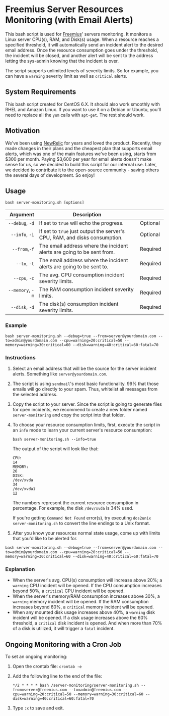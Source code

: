 # Freemius Server Resources Monitoring (with Email Alerts)

This bash script is used for [Freemius](https://freemius.com)' servers monitoring. It monitors a Linux server CPU(s), RAM, and Disk(s) usage. When a resource reaches a specified threshold, it will automatically send an incident alert to the desired email address. Once the resource consumption goes under the threshold, the incident will be closed, and another alert will be sent to the address letting the sys-admin knowing that the incident is over.

The script supports unlimited levels of severity limits. So for example, you can have a `warning` severity limit as well as `critical` alerts.

## System Requirements
This bash script created for CentOS 6.X. It should also work smoothly with RHEL and Amazon Linux.
If you want to use it on a Debian or Ubuntu, you'll need to replace all the `yum` calls with `apt-get`. The rest should work.

## Motivation
We've been using [NewRelic](https://newrelic.com) for years and loved the product. Recently, they made changes in their plans and the cheapest plan that supports email alerts, which was one of the main features we've been using, starts from $300 per month. Paying $3,600 per year for email alerts doesn't make sense for us, so we decided to build this script for our internal use. Later, we decided to contribute it to the open-source community - saving others the several days of development. So enjoy!

## Usage
`bash server-monitoring.sh [options]`

|         Argument | Description                                                                |          |
|-----------------:|----------------------------------------------------------------------------|----------|
|  `--debug`, `-d` | If set to `true` will echo the progress.                                   | Optional |
|   `--info`, `-i` | If set to `true` just output the server's CPU, RAM, and disks consumption. | Optional |
|    `--from`,`-f` | The email address where the incident alerts are going to be sent from.     | Required |
|     `--to`, `-t` | The email address where the incident alerts are going to be sent to.       | Required |
|    `--cpu`, `-c` | The avg. CPU consumption incident severity limits.                         | Required |
| `--memory`, `-m` | The RAM consumption incident severity limits.                              | Required |
|   `--disk`, `-d` | The disk(s) consumption incident severity limits.                          | Required |

### Example
`bash server-monitoring.sh --debug=true --from=server@yourdomain.com --to=admin@yourdomain.com --cpu=warning=20:critical=50 --memory=warning=30:critical=60 --disk=warning=40:critical=60:fatal=70`

### Instructions
1. Select an email address that will be the source for the server incident alerts. Something like `server@yourdomain.com`.
2. The script is using `sendmail`'s most basic functionality. 99% that those emails will go directly to your spam. Thus, whitelist all messages from the selected address.
3. Copy the script to your server. Since the script is going to generate files for open incidents, we recommend to create a new folder named `server-monitoring` and copy the script into that folder.
4. To choose your resource consumption limits, first, execute the script in an `info` mode to learn your current server's resource consumption:

    `bash server-monitoring.sh --info=true`

    The output of the script will look like that:
    ```
    CPU:
    14
    MEMORY:
    26
    DISK:
    /dev/xvda
    34
    /dev/xvda1
    12
    ```
    The numbers represent the current resource consumption in percentage. For example, the disk `/dev/xvda` is 34% used.
    
    If you're getting `Command Not Found` error(s), try executing `dos2unix server-monitoring.sh` to convert the line endings to a Unix format.
5. After you know your resources normal state usage, come up with limits that you'd like to be alerted for.

`bash server-monitoring.sh --debug=true --from=server@yourdomain.com --to=admin@yourdomain.com --cpu=warning=20:critical=50 --memory=warning=30:critical=60 --disk=warning=40:critical=60:fatal=70`

### Explanation
- When the server's avg. CPU(s) consumption will increase above 20%; a `warning` CPU incident will be opened. If the CPU consumption increases beyond 50%, a `critical` CPU incident will be opened.
- When the server's memory/RAM consumption increases above 30%, a `warning` memory incident will be opened. If the RAM consumption increases beyond 60%, a `critical` memory incident will be opened.
- When any mounted disk usage increases above 40%, a `warning` disk incident will be opened. If a disk usage increases above the 60% threshold, a `critical` disk incident is opened. And when more than 70% of a disk is utilized, it will trigger a `fatal` incident.

## Ongoing Monitoring with a Cron Job
To set an ongoing monitoring:
1. Open the crontab file: `crontab -e`
2. Add the following line to the end of the file:

   `*/2 * * * * bash /server-monitoring/server-monitoring.sh --from=server@freemius.com --to=admin@freemius.com --cpu=warning=20:critical=50 --memory=warning=30:critical=60 --disk=warning=40:critical=60:fatal=70`
3. Type `:x` to save and exit.
